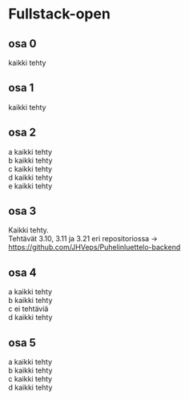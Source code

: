 # Fullstack-open

## osa 0

kaikki tehty

## osa 1

kaikki tehty

## osa 2

a kaikki tehty</br>
b kaikki tehty</br>
c kaikki tehty</br>
d kaikki tehty</br>
e kaikki tehty

## osa 3

Kaikki tehty.</br>
Tehtävät 3.10, 3.11 ja 3.21 eri repositoriossa -> https://github.com/JHVeps/Puhelinluettelo-backend

## osa 4

a kaikki tehty</br>
b kaikki tehty</br>
c ei tehtäviä</br>
d kaikki tehty</br>

## osa 5

a kaikki tehty</br>
b kaikki tehty</br>
c kaikki tehty</br>
d kaikki tehty</br>

